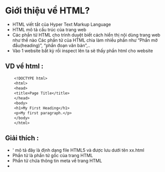 # Giới thiệu về HTML?
- HTML viết tắt của Hyper Text Markup Language
- HTML mô tả cấu trúc của trang web
- Các phần tử HTML cho trình duyệt biết cách hiển thị nội dùng trang web như thế nào
Các phần tử của HTML chia làm nhiều phần như “Phần mở đầu(heading)”, “phần đoạn văn bản”,..
- Vào 1 website bất kỳ rồi inspect lên ta sẽ thấy phần html cho website
## VD về html :
```
    <!DOCTYPE html>
    <html>
    <head>
    <title>Page Title</title>
    </head>
    <body>
    <h1>My First Heading</h1>
    <p>My first paragraph.</p>
    </body>
    </html> 
```
## Giải thích :
- '<!DOCTYPE html> mô tả đây là định dạng file HTML5 và được lưu dưới tên xx.html
- Phần tử <html> là phần tử gốc của trang HTML
- Phần tử <head> chứa thông tin meta về trang HTML
- <title> định nghĩa tiêu đề cho trang web
- <body> định nghĩa phần thân của website và là phần chứa cho tất cả các nội dung hiển thị, chẳng hạn như tiêu đề, đoạn văn, hình ảnh, liên kết, bảng, danh sách, v.v.
- <h1> định nghĩa cho 1 tiêu đề lớn
- <p> => định nghĩa cho 1 đoạn văn

## Cấu trúc 1 thẻ html :
- ![img.png](img.png)
# Cấu thành phần chính của 1 trang web html
## Phần head :
- Năm ngoài và ở trên thẻ body
- Có tittle chính là phần hiển thị trên tab của trang web
## Phần body :
- Chỉ có nội dung để trong body là hiển thị ra màn hình.
- Thẻ p ở bên trong body => child của element body, thường sẽ được lùi vào 1 dòng
```
<body>
  <p>What's up, doc?</p>
</body>
```
## Heading:
- Tiêu đề : VD tiêu đề của 1 bài báo bold đậm, hiển thị to nổi bật.
- Sử dụng các thẻ h1 -> h6
```
<body>
  <h1>The Brown Bear</h1>
  <h2>About Brown Bears</h2>
  <h3>Species</h3>
  <h3>Features</h3>
  <h2>Habitat</h2>
  <h3>Countries with Large Brown Bear Populations</h3>
  <h3>Countries with Small Brown Bear Populations</h3>
  <h2>Media</h2>
</body>
```


## Thẻ div - division
- Để chia trang web ra thành nhiều phần, hữu ích để nhóm các phần tử html lại vơi nhau
```

<body>
  <div>
    <h1>Why use divs?</h1>
    <p>Great for grouping elements!</p>
  </div>
</body>


<body>
  <h1>The Brown Bear</h1>
  <div>
    <h2>About Brown Bears</h2>
    <h3>Species</h3>
    <h3>Features</h3>
  </div>
  <div>
    <h2>Habitat</h2>
    <h3>Countries with Large Brown Bear Populations</h3>
  </div>
  <h3>Countries with Small Brown Bear Populations</h3>
  <div>
    <h2>Media</h2>
  </div>
</body>

```
## Attribute : thuộc tính được định nghĩa bên trong open tag của html gồm 2 phần name và value:
```
<div id="intro">
  <h1>Introduction</h1>
</div>
```

```
<body>
  <h1>The Brown Bear</h1>
  <div id="introduction">
    <h2>About Brown Bears</h2>
    <h3>Species</h3>
    <h3>Features</h3>
  </div>
  <div id="habitat">
    <h2>Habitat</h2>
    <h3>Countries with Large Brown Bear Populations</h3>
    <h3>Countries with Small Brown Bear Populations</h3>
  </div>
  <div id="media">
    <h2>Media</h2>
  </div>
</body>
```

## Hiển thị chữ trong html :
- Sử dụng thẻ p hoặc thẻ span
- Thẻ span thì có thể ở cùng 1 hàng với các phần tử khác
- Thẻ p thì một mình một hàng
- Để trang trí cho chữ ta dùng <em> in nghiên, <strong> thì sẽ bold đậm chữ
```
<div>
  <h1>Technology</h1>
</div>
<div>
  <p><span>Self-driving cars</span> are anticipated to replace up to 2 million jobs over the next two decades.</p>
</div>
```

```
<body>
  <h1>The Brown Bear</h1>
  <div id="introduction">
    <h2>About Brown Bears</h2>
    <p>
      “The brown bear (Ursus arctos) is native to parts of northern Eurasia and North America. Its conservation status is currently Least Concern. There are many subspecies within the brown bear species, including the Atlas bear and the Himalayan brown bear.”
    </p>
    <h3>Species</h3>
    <h3>Features</h3>
    <p>
      “Brown bears are not always completely brown. Some can be reddish or yellowish. They have very large, curved claws and huge paws. Male brown bears are often 30% larger than female brown bears. They can range from 5 feet to 9 feet from head to toe.”
    </p>
  </div>
  <div id="habitat">
    <h2>Habitat</h2>
    <h3>Countries with Large Brown Bear Populations</h3>
    <h3>Countries with Small Brown Bear Populations</h3>
    <p>
      “Some countries with smaller brown bear populations include Armenia, Belarus, Bulgaria, China, Finland, France, Greece, India, Japan, Nepal, Poland, Romania, Slovenia, Turkmenistan, and Uzbekistan.”
    </p>
  </div>
  <div id= "media">
    <h2>Media</h2>
  </div>
</body>


```

```
<body>
  <h1>The Brown Bear</h1>
  <div id="introduction">
    <h2>About Brown Bears</h2>
    <p>The brown bear (<em>Ursus arctos</em>) is native to parts of northern Eurasia and North America. Its conservation status is currently <strong>Least Concern</strong>. There are many subspecies within the brown bear species, including the Atlas bear and the Himalayan brown bear.</p>
    <h3>Species</h3>
    <h3>Features</h3>
    <p>Brown bears are not always completely brown. Some can be reddish or yellowish. They have very large, curved claws and huge paws. Male brown bears are often 30% larger than female brown bears. They can range from 5 feet to 9 feet from head to toe.</p>
  </div>
  <div id="habitat">
    <h2>Habitat</h2>
    <h3>Countries with Large Brown Bear Populations</h3>
    <h3>Countries with Small Brown Bear Populations</h3>
    <p>Some countries with smaller brown bear populations include Armenia, Belarus, Bulgaria, China, Finland, France, Greece, India, Japan, Nepal, Poland, Romania, Slovenia, Turkmenistan, and Uzbekistan.</p>
  </div>
  <div id="media">
    <h2>Media</h2>
  </div>
</body>

```

## Line break: ngắt dòng
- Sử dụng <br> element
- Nếu thêm 2 lần <br> thì sẽ xuống dòng 2 lần
```
<p>The Nile River is the longest river <br> in the world, measuring over 6,850 <br> kilometers long (approximately 4,260 <br> miles).</p>
```
## Unordered Lists : danh sách không sắp xếp
```
<ul>
  <li>Limes</li>
  <li>Tortillas</li>
  <li>Chicken</li>
</ul>
```

## Ordered Lists: danh sách có sắp xếp 
```
<ol>
  <li>Preheat the oven to 350 degrees.</li>
  <li>Mix whole wheat flour, baking soda, and salt.</li>
  <li>Cream the butter, sugar in separate bowl.</li>
  <li>Add eggs and vanilla extract to bowl.</li>
</ol>
```

## Img:
- Là thẻ để cho anh vào website, self-closing tag
- Thuộc tính src để cho nguồn ảnh vô, 
- thuộc tính alt="A field of yellow sunflowers" để hiển thị khi ảnh hiển thị lỗi (internet...), mô tả ảnh, tối ưu tìm kiếm SEO
```
<img src="image-location.jpg" />
```
## Video:
```
<video src="myVideo.mp4" width="320" height="240" controls>
  Video not supported
</video>
```
## Linking to Other Web Pages
- có thuộc tính href (hyperlink reference)
- Muốn mở ra 1 tab mới ta sẽ để target="_blank"
- Linking to Relative Page (trong cùng 1 thư mục)
- Bọc lấy các phần tử khác để biến thành một địa chỉ
- Linking to Same Page (trỏ đến id của các phần tử khác bên trong 1 page)
```
<a href="https://www.wikipedia.org/">This Is A Link To Wikipedia</a>
```
## Comment
## Thực hành :
Vào trang này đăng ký tài khoản
https://www.codecademy.com/courses/learn-html/lessons/intro-to-html/exercises/intro
Sau đó làm các phần Introduction to HTML và HTML Document Standards
Coding
Lập trình trực tiếp online: https://replit.com/

## Bài tập thực hành :
Tạo ra 2 page :
Đều theo format sau :
- Trong trang web phải có đường dẫn để link về file html còn lại
- 1 page về bản thân, 1 page về sở thích
- format: đầu tiên là 1 ảnh được để theo 1 kích cỡ xác định, sau đó bên dưới là 1 đoạn paragrapth vắn tắt
- ở page cá nhân thì có phần thông tin liên hệ ở cuối trang

